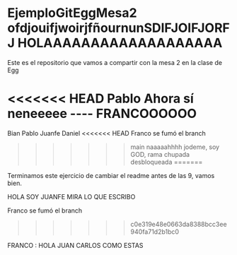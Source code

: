 # EjemploGitEggMesa2 ofdjouifjwoirjfñournunSDIFJOIFJORFJ HOLAAAAAAAAAAAAAAAAAAA
Este es el repositorio que vamos a compartir con la mesa 2 en la clase de Egg

<<<<<<< HEAD
Pablo
Ahora sí neneeeee ---- FRANCOOOOOO
=======
Bian
Pablo
Juanfe
Daniel
<<<<<<< HEAD
Franco se fumó el branch
>>>>>>> main
naaaaahhhh jodeme, soy GOD, rama chupada desbloqueada
=======

Terminamos este ejercicio de cambiar el readme antes de las 9, vamos bien.

HOLA SOY JUANFE MIRA LO QUE ESCRIBO

Franco se fumó el branch
>>>>>>> c0e319e48e0663da8388bcc3ee940fa71d2b1bc0

FRANCO : HOLA JUAN CARLOS COMO ESTAS 